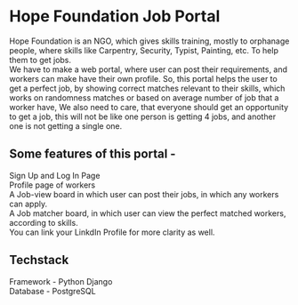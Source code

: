 # Hope Foundation Job Portal
Hope Foundation is an NGO, which gives skills training, mostly to orphanage people, where skills like Carpentry, Security, Typist, Painting, etc. To help them to get jobs. <br>
We have to make a web portal, where user can post their requirements, and workers can make have their own profile. So, this portal helps the user to get a perfect job, by showing correct matches relevant to their skills, which works on randomness matches or based on average number of job that a worker have, We also need to care, that everyone should get an opportunity to get a job, this will not be like one person is getting 4 jobs, and another one is not getting a single one.

## Some features of this portal - 
Sign Up and Log In Page <br>
Profile page of workers <br>
A Job-view board in which user can post their jobs, in which any workers can apply. <br>
A Job matcher board, in which user can view the perfect matched workers, according to skills. </br>
You can link your LinkdIn Profile for more clarity as well. </br>

## Techstack
Framework - Python Django <br>
Database - PostgreSQL
